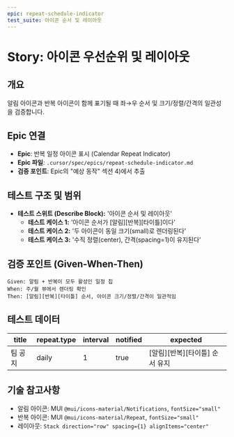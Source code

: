 ```yaml
---
epic: repeat-schedule-indicator
test_suite: 아이콘 순서 및 레이아웃
---
```


# Story: 아이콘 우선순위 및 레이아웃

## 개요

알림 아이콘과 반복 아이콘이 함께 표기될 때 좌→우 순서 및 크기/정렬/간격의 일관성을 검증합니다.

## Epic 연결

- **Epic**: 반복 일정 아이콘 표시 (Calendar Repeat Indicator)
- **Epic 파일**: `.cursor/spec/epics/repeat-schedule-indicator.md`
- **검증 포인트**: Epic의 "예상 동작" 섹션 4)에서 추출

## 테스트 구조 및 범위

- **테스트 스위트 (Describe Block):** '아이콘 순서 및 레이아웃'
  - **테스트 케이스 1:** '아이콘 순서가 [알림][반복][타이틀]이다'
  - **테스트 케이스 2:** '두 아이콘이 동일 크기(small)로 렌더링된다'
  - **테스트 케이스 3:** '수직 정렬(center), 간격(spacing=1)이 유지된다'

## 검증 포인트 (Given-When-Then)

```
Given: 알림 + 반복이 모두 활성인 일정 칩
When: 주/월 뷰에서 렌더링 확인
Then: [알림][반복][타이틀] 순서, 아이콘 크기/정렬/간격이 일관적임
```

## 테스트 데이터

| title       | repeat.type | interval | notified | expected                           |
| ----------- | ----------- | -------- | -------- | ---------------------------------- |
| 팀 공지     | daily       | 1        | true     | [알림][반복][타이틀] 순서 유지     |

## 기술 참고사항

- 알림 아이콘: MUI `@mui/icons-material/Notifications`, `fontSize="small"`
- 반복 아이콘: MUI `@mui/icons-material/Repeat`, `fontSize="small"`
- 레이아웃: `Stack direction="row" spacing={1} alignItems="center"`


